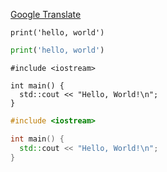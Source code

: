 [Google Translate](https://translate.google.co.jp/translate?hl=ja&sl=en&tl=ja&u=https%3A%2F%2Fgithub.com%2Ftaroyabuki%2Fprogramming%2Ftree%2Fmaster%2Ffig)

```
print('hello, world')
```

```python
print('hello, world')
```

```
#include <iostream>

int main() {
  std::cout << "Hello, World!\n";
}
```

```c++
#include <iostream>

int main() {
  std::cout << "Hello, World!\n";
}
```
